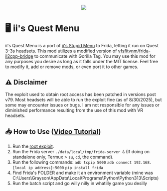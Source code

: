 <p align="center">
  <a href="#"><img src="https://i.imgur.com/HtO7VKw.png"></a>
</p>

# 🖥️ ii's Quest Menu
ii's Quest Menu is a port of [ii's Stupid Menu](https://github.com/iiDk-the-actual/iis.Stupid.Menu) to Frida, letting it run on Quest 3-3s headsets.
This mod utilizes a modified version of [vfsfitvnm/frida-il2cpp-bridge](https://github.com/vfsfitvnm/frida-il2cpp-bridge) to communicate with Gorilla Tag.
You may use this mod for any purposes you desire as long as it falls under the MIT license. Feel free to modify it, add or remove mods, or even port it to other games.

## ⚠️ Disclaimer
The exploit used to obtain root access has been patched in versions post v79. Most headsets will be able to run the exploit fine (as of 8/30/2025), but some may encounter issues or bugs. I am not responsible for any issues or diminished performance resulting from the use of this mod with VR headsets.

## 📥 How to Use ([Video Tutorial](https://www.youtube.com/watch?v=YhiYD-SWrOo))
1. Run the [root exploit](https://drive.iidk.online/src/Quest3-Root).
2. Run the Frida server `./data/local/tmp/frida-server &` (If doing on standalone only, Termux > `su`, `cd`, the command).
3. Run the following commands: `adb tcpip 5000` `adb connect 192.168.[local ip address]:5000` `pip install frida`
4. Find Frida's FOLDER and make it an environment variable (mine was C:\Users\Grayson\AppData\Local\Programs\Python\Python313\Scripts\)
5. Run the batch script and go willy nilly in whatilly game you desilly
